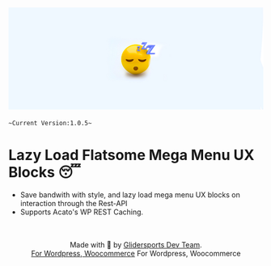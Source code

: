 <img src="https://github.com/ryntab/Lazy-Menu-Blocks/blob/main/Banner.jpg">

`~Current Version:1.0.5~`

# Lazy Load Flatsome Mega Menu UX Blocks 😴
- Save bandwith with style, and lazy load mega menu UX blocks on interaction through the Rest-API
- Supports Acato's WP REST Caching.

<p align="center">
    <br/><br/>
    Made with 💜 by <a href="https://glidersports.com/">Glidersports Dev Team</a>.<br/>
    <a href="#">For Wordpress, Woocommerce</a>
    For Wordpress, Woocommerce
</p>

